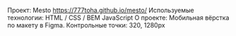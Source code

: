 Проект: Mesto
https://777toha.github.io/mesto/
Используемые технологии:
HTML / CSS / BEM
JavaScript
О проекте:
Мобильная вёрстка по макету в Figma. 
Контрольные точки: 320, 1280px